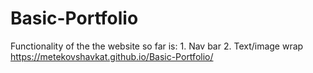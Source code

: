 # Basic-Portfolio

Functionality of the the website so far is:
    1. Nav bar
    2. Text/image wrap
    https://metekovshavkat.github.io/Basic-Portfolio/
